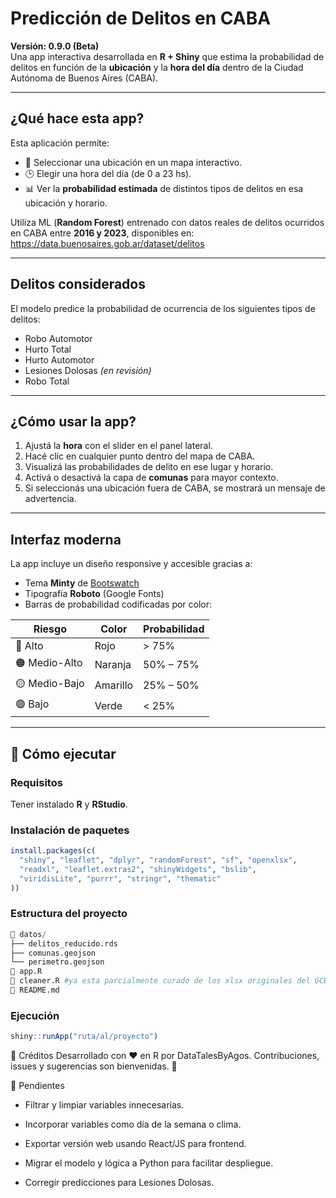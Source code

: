 # Predicción de Delitos en CABA

**Versión: 0.9.0 (Beta)**  
Una app interactiva desarrollada en **R + Shiny** que estima la probabilidad de delitos en función de la **ubicación** y la **hora del día** dentro de la Ciudad Autónoma de Buenos Aires (CABA).

---

## ¿Qué hace esta app?

Esta aplicación permite:

- 📍 Seleccionar una ubicación en un mapa interactivo.
- 🕒 Elegir una hora del día (de 0 a 23 hs).
- 📊 Ver la **probabilidad estimada** de distintos tipos de delitos en esa ubicación y horario.

Utiliza ML (**Random Forest**) entrenado con datos reales de delitos ocurridos en CABA entre **2016 y 2023**, disponibles en:  
https://data.buenosaires.gob.ar/dataset/delitos

---

## Delitos considerados

El modelo predice la probabilidad de ocurrencia de los siguientes tipos de delitos:

- Robo Automotor  
- Hurto Total  
- Hurto Automotor  
- Lesiones Dolosas *(en revisión)*  
- Robo Total

---

## ¿Cómo usar la app?

1. Ajustá la **hora** con el slider en el panel lateral.
2. Hacé clic en cualquier punto dentro del mapa de CABA.
3. Visualizá las probabilidades de delito en ese lugar y horario.
4. Activá o desactivá la capa de **comunas** para mayor contexto.
5. Si seleccionás una ubicación fuera de CABA, se mostrará un mensaje de advertencia.

---

## Interfaz moderna

La app incluye un diseño responsive y accesible gracias a:

- Tema **Minty** de [Bootswatch](https://bootswatch.com/minty/)
- Tipografía **Roboto** (Google Fonts)
- Barras de probabilidad codificadas por color:

| Riesgo        | Color    | Probabilidad      |
|---------------|----------|-------------------|
| 🔴 Alto        | Rojo     | > 75%             |
| 🟠 Medio-Alto  | Naranja  | 50% – 75%         |
| 🟡 Medio-Bajo  | Amarillo | 25% – 50%         |
| 🟢 Bajo        | Verde    | < 25%             |

---

## 🚀 Cómo ejecutar

### Requisitos
Tener instalado **R** y **RStudio**.

### Instalación de paquetes
```r
install.packages(c(
  "shiny", "leaflet", "dplyr", "randomForest", "sf", "openxlsx", 
  "readxl", "leaflet.extras2", "shinyWidgets", "bslib", 
  "viridisLite", "purrr", "stringr", "thematic"
))
```
### Estructura del proyecto
```r
📂 datos/
├── delitos_reducido.rds
├── comunas.geojson
└── perimetro.geojson
📄 app.R
📄 cleaner.R #ya esta parcialmente curado de los xlsx originales del GCBA
📄 README.md
```

### Ejecución
```r
shiny::runApp("ruta/al/proyecto")
```

📌 Créditos
Desarrollado con ❤️ en R por DataTalesByAgos.
Contribuciones, issues y sugerencias son bienvenidas. 🙌

🧠 Pendientes
- Filtrar y limpiar variables innecesarias.

- Incorporar variables como día de la semana o clima.

- Exportar versión web usando React/JS para frontend.

- Migrar el modelo y lógica a Python para facilitar despliegue.

- Corregir predicciones para Lesiones Dolosas.
